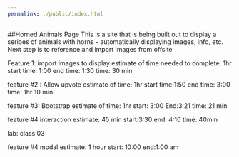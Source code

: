```yaml
---
permalink: ./public/index.html
---
```

##Horned Animals Page
This is a site that is being built out to display a serioes of animals with horns - automatically displaying images, info, etc. Next step is to reference and import images from offsite

Feature 1: import images to display
estimate of time needed to complete: 1hr
start time: 1:00
end time: 1:30
time: 30 min


feature #2 : Allow upvote
estimate of time: 1hr
start time:1:50
end time: 3:00
time: 1hr 10 min

feature #3: Bootstrap
estimate of time: 1hr
start: 3:00
End:3:21
time: 21 min

feature #4 interaction
estimate: 45 min
start:3:30
end: 4:10
time: 40min


lab: class 03

feature #4 modal
estimate: 1 hour
start: 10:00
end:1:00 am




